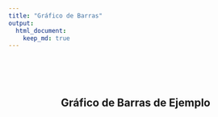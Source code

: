 ```yaml
---
title: "Gráfico de Barras"
output:
  html_document:
    keep_md: true
---
```


<!DOCTYPE html>
<html lang="es">
<head>
    <meta charset="UTF-8">
    <meta name="viewport" content="width=device-width, initial-scale=1.0">
    <title>Gráfico de Barras</title>
    <script src="https://cdn.jsdelivr.net/npm/chart.js"></script>
</head>
<body>
    <div style="width: 80%; margin: auto; text-align: center; padding: 50px;">
        <h2>Gráfico de Barras de Ejemplo</h2>
        <canvas id="myChart" width="400" height="200"></canvas>
    </div>
    <script>
        // Esperar a que el DOM esté completamente cargado
        document.addEventListener('DOMContentLoaded', function() {
            const ctx = document.getElementById('myChart').getContext('2d');
            const myChart = new Chart(ctx, {
                type: 'bar',
                data: {
                    labels: ['Categoría 1', 'Categoría 2', 'Categoría 3', 'Categoría 4'],
                    datasets: [{
                        label: 'Valor',
                        data: [10, 15, 7, 20],
                        backgroundColor: [
                            'rgba(255, 99, 132, 0.2)',
                            'rgba(54, 162, 235, 0.2)',
                            'rgba(255, 206, 86, 0.2)',
                            'rgba(75, 192, 192, 0.2)'
                        ],
                        borderColor: [
                            'rgba(255, 99, 132, 1)',
                            'rgba(54, 162, 235, 1)',
                            'rgba(255, 206, 86, 1)',
                            'rgba(75, 192, 192, 1)'
                        ],
                        borderWidth: 1
                    }]
                },
                options: {
                    scales: {
                        y: {
                            beginAtZero: true
                        }
                    }
                }
            });
        });
    </script>
</body>
</html>
